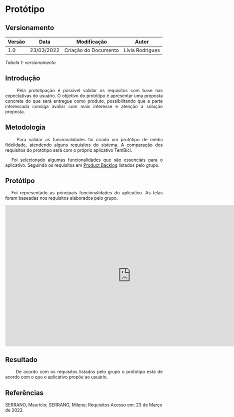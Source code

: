 # Protótipo
## Versionamento
 
| Versão | Data | Modificação | Autor |
|-|-|:-:|:-:|
| 1.0 | 23/03/2022 | Criação do Documento | Lívia Rodrigues |
 
*Tabela 1: versionamento*
 
## Introdução
<p align="justify">&emsp;&emsp; Pela prototipação é possível validar os requisitos com base nas expectativas do usuário. O objetivo do protótipo é apresentar uma proposta concreta do que será entregue como produto, possibilitando que a parte interessada consiga avaliar com mais interesse e atenção a solução proposta.</p>
 
## Metodologia
<p align="justify">&emsp;&emsp; Para validar as funcionalidades foi criado um protótipo de média fidelidade, atendendo alguns requisitos do sistema. A comparação dos requisitos do protótipo será com o próprio aplicativo TemBici.</p>

<p style="text-align: justify; text-indent: 20px">Foi selecionado algumas funcionalidades que são essenciais para o aplicativo. Seguindo os requisitos em <a href="../../modelagem/backlog/product_backlog">Product Backlog</a> listados pelo grupo.</p>
 
## Protótipo
<p style="text-align: justify; text-indent: 20px">Foi representado as principais funcionalidades do aplicativo. As telas foram baseadas nos requisitos elaborados pelo grupo.</p>

<iframe style="border: 1px solid rgba(0, 0, 0, 0.1);" width="800" height="450" src="https://www.figma.com/embed?embed_host=share&url=https%3A%2F%2Fwww.figma.com%2Fproto%2Fo1WPtXuQtPPmTSLU1PSuKV%2FTembici%3Fnode-id%3D5%253A45%26scaling%3Dmin-zoom%26page-id%3D0%253A1%26starting-point-node-id%3D5%253A45%26show-proto-sidebar%3D1" allowfullscreen></iframe>

## Resultado
<p align="justify">&emsp;&emsp; De acordo com os requisitos listados pelo grupo o prótotipo está de acordo com o que o aplicativo propõe ao usuário.</p>
 
## Referências
<p> SERRANO, Maurício; SERRANO, Milene; Requisitos Acesso em: 23 de Março de 2022. </p>
